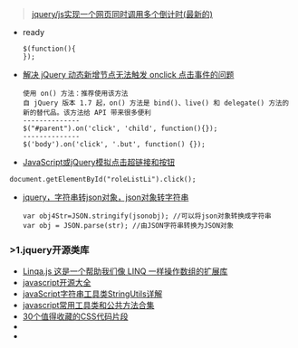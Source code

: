 
> [jquery/js实现一个网页同时调用多个倒计时(最新的)](https://blog.csdn.net/websites/article/details/50037611)
- ready
    ```
    $(function(){
    });
    ```
- [解决 jQuery 动态新增节点无法触发 onclick 点击事件的问题](https://blog.csdn.net/zcf980/article/details/83060286)
    ```
    使用 on() 方法：推荐使用该方法
    自 jQuery 版本 1.7 起，on() 方法是 bind()、live() 和 delegate() 方法的新的替代品。该方法给 API 带来很多便利
    --------------
    $("#parent").on('click', 'child', function(){});
    --------------
    $('body').on('click', '.but', function() {});
    ```
- [JavaScript或jQuery模拟点击超链接和按钮](https://www.cnblogs.com/freeweb/p/4797872.html)
```
document.getElementById("roleListLi").click();
```
- [jquery，字符串转json对象，json对象转字符串](https://www.cnblogs.com/alsf/p/7528104.html)
    ```
    var obj4Str=JSON.stringify(jsonobj); //可以将json对象转换成字符串
    var obj = JSON.parse(str); //由JSON字符串转换为JSON对象
    ```
### >1.jquery开源类库
- [Linqa.js 这是一个帮助我们像 LINQ 一样操作数组的扩展库](https://www.oschina.net/p/linqa-js/related?lang=0&p=69&sort=time)
- [javascript开源大全](https://www.cnblogs.com/yiliweichinasoft/p/3819699.html)
- [javaScript字符串工具类StringUtils详解](https://www.jb51.net/article/130051.htm)
- [javascript常用工具类和公共方法合集](http://www.htmleaf.com/ziliaoku/qianduanjiaocheng/201505311944.html)
- [30个值得收藏的CSS代码片段](http://www.htmleaf.com/ziliaoku/qianduanjiaocheng/201506011951.html)
- []()
- []()